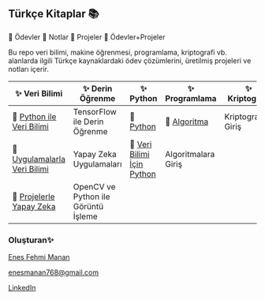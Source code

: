 ## Türkçe Kitaplar :books:

:green_book: Ödevler    :ledger: Notlar   :blue_book: Projeler  :orange_book: Ödevler+Projeler 

Bu repo veri bilimi, makine öğrenmesi, programlama, kriptografi vb. alanlarda ilgili Türkçe kaynaklardaki ödev çözümlerini, üretilmiş projeleri ve notları içerir.


|:sparkles: Veri Bilimi  | :sparkles: Derin Öğrenme  | :sparkles: Python  | :sparkles: Programlama  |  :sparkles: Kriptografi |
|---|---|---|---|---|
|:orange_book:	[Python ile Veri Bilimi](https://github.com/enesmanan/turkce-kitaplar/tree/main/Python%20ile%20Veri%20Bilimi)   | TensorFlow ile Derin Öğrenme  |  :ledger: [Python](https://github.com/enesmanan/turkce-kitaplar/tree/main/Python) | :blue_book: [Algoritma](https://github.com/enesmanan/turkce-kitaplar/tree/main/Algoritma)  | Kriptografiye Giriş  |
|:orange_book:  [Uygulamalarla Veri Bilimi](https://github.com/enesmanan/turkce-kitaplar/tree/main/Uygulamalarla%20Veri%20Bilimi) | Yapay Zeka Uygulamaları  |  :blue_book: [Veri Bilimi İçin Python](https://github.com/enesmanan/turkce-kitaplar/tree/main/Veri%20Bilimi%20%C4%B0%C3%A7in%20Python) |  Algoritmalara Giriş |   |
|:orange_book: [Projelerle Yapay Zeka](https://github.com/enesmanan/turkce-kitaplar/tree/main/Projelerle%20Yapay%20Zeka)  |  OpenCV ve Python ile Görüntü İşleme  |   |   |   |


### Oluşturan:sparkles:

[Enes Fehmi Manan](https://github.com/enesmanan)

[enesmanan768@gmail.com](mailto:enesmanan768@gmail.com) 

[LinkedIn](https://linkedin.com/in/enesfehmimanan/)
